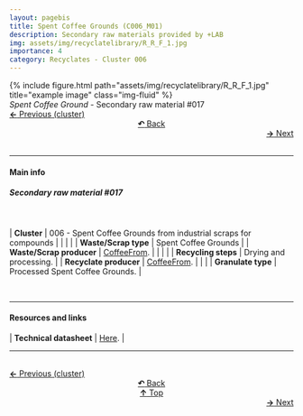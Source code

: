 ```yaml
---
layout: pagebis
title: Spent Coffee Grounds (C006_M01)
description: Secondary raw materials provided by +LAB
img: assets/img/recyclatelibrary/R_R_F_1.jpg
importance: 4
category: Recyclates - Cluster 006
---
```

<div class="row">
    <div class="col-sm mt-3 mt-md-0">
        {% include figure.html path="assets/img/recyclatelibrary/R_R_F_1.jpg" title="example image" class="img-fluid" %}
    </div>
</div>
<div class="caption">
    <i>Spent Coffee Ground </i> - Secondary raw material #017
</div>

<div class="row justify-content-sm-center">
    <div class="col-sm-4 mt-3 mt-md-0" style="text-align:left">
      <a href="/projects/RecLi_C005_M03/" target="_self"><b>←</b> Previous (cluster)</a>
    </div>
    <div class="col-sm-4 mt-3 mt-md-0" style="text-align:center">
  <a href="/recyclatelibrary/" target="_self"><b>↶</b> Back</a>
    </div>
    <div class="col-sm-4 mt-3 mt-md-0" style="text-align:right">
        <td align="right"><a href="/projects/RecLi_C006_M02/" target="_self"><b>→</b> Next</a></td>
    </div>
</div>
<br>

<hr>
<h4><b>Main info</b></h4>
<h5>Secondary raw material #017</h5>
<br>

| <b>Cluster</b>   | 006 - Spent Coffee Grounds from industrial scraps for compounds     |
|    |     |
| <b>Waste/Scrap type</b>       | Spent Coffee Grounds     |
| <b>Waste/Scrap producer</b>    | [CoffeeFrom](https://coffeefrom.it/).     |
|    |     |
| <b>Recycling steps</b>      | Drying and processing.     |
| <b>Recyclate producer</b>    | [CoffeeFrom](https://coffeefrom.it/).     |
|    |     |
<b>Granulate type</b>    | Processed Spent Coffee Grounds.     |

<br>
<hr>
<h4><b>Resources and links</b></h4>

| <b>Technical datasheet</b>    | [Here](https://coffeefrom.it/en/materials/).     |

<hr>

<br>
<div class="row justify-content-sm-center">
    <div class="col-sm-3 mt-3 mt-md-0" style="text-align:left">
          <a href="/projects/RecLi_C005_M03/" target="_self"><b>←</b> Previous (cluster)</a>
      </div>
    <div class="col-sm-3 mt-3 mt-md-0" style="text-align:center">
  <a href="/recyclatelibrary/" target="_self"><b>↶</b> Back</a>
    </div>
    <div class="col-sm-3 mt-3 mt-md-0" style="text-align:center">
  <a href="#" target="_self"><b>↑</b> Top</a>
    </div>
    <div class="col-sm-3 mt-3 mt-md-0" style="text-align:right">
        <td align="right"><a href="/projects/RecLi_C006_M02/" target="_self"><b>→</b> Next</a></td>
    </div>
</div>
